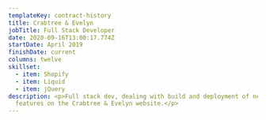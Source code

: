 ```yaml
---
templateKey: contract-history
title: Crabtree & Evelyn
jobTitle: Full Stack Developer
date: 2020-09-16T13:00:17.774Z
startDate: April 2019
finishDate: current
columns: twelve
skillset:
  - item: Shopify
  - item: Liquid
  - item: jQuery
description: <p>Full stack dev, dealing with build and deployment of new
  features on the Crabtree & Evelyn website.</p>
---
```


